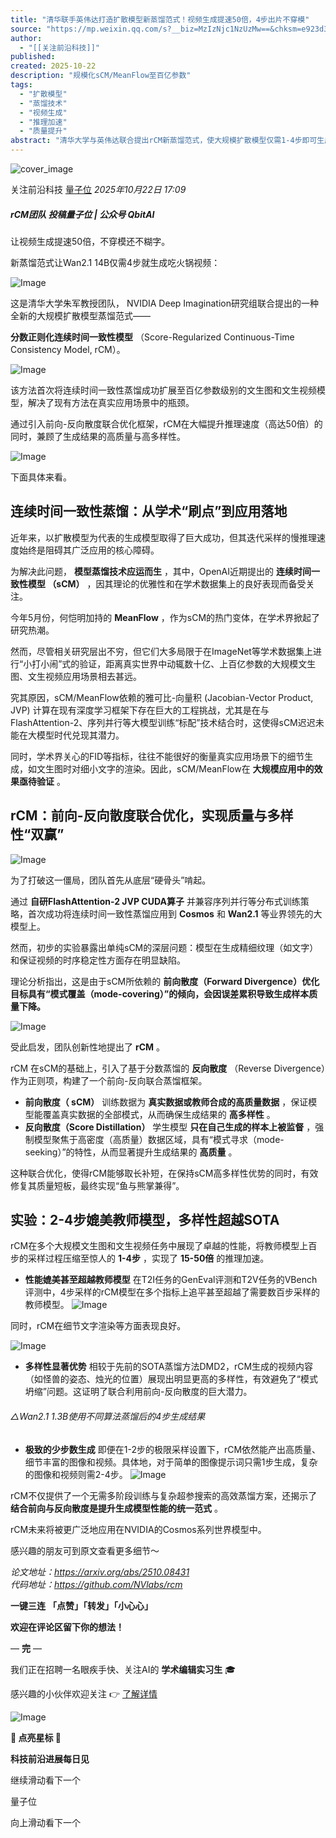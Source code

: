 ```yaml
---
title: "清华联手英伟达打造扩散模型新蒸馏范式！视频生成提速50倍，4步出片不穿模"
source: "https://mp.weixin.qq.com/s?__biz=MzIzNjc1NzUzMw==&chksm=e923d38959b60ce0a1c1b6fff19247c6a1ca72c7f96ced44a5101c4a992ff822226c0199e783&idx=4&mid=2247835375&sn=ea031158258e713532c5ab048906459d#rd"
author:
  - "[[关注前沿科技]]"
published:
created: 2025-10-22
description: "规模化sCM/MeanFlow至百亿参数"
tags:
  - "扩散模型"
  - "蒸馏技术"
  - "视频生成"
  - "推理加速"
  - "质量提升"
abstract: "清华大学与英伟达联合提出rCM新蒸馏范式，使大规模扩散模型仅需1-4步即可生成高质量视频，提速高达50倍。"
---
```

![cover_image](https://mmbiz.qpic.cn/mmbiz_jpg/YicUhk5aAGtBrgN2ibA7Haw8vLTDpHcQU1TQIClR9gWDzOUQib4lo3gGKslVpKXXM3zErjC3374HWwO6bnQ4iaOOhQ/0?wx_fmt=jpeg)

关注前沿科技 [量子位](https://mp.weixin.qq.com/) *2025年10月22日 17:09*

##### rCM团队 投稿量子位 | 公众号 QbitAI

让视频生成提速50倍，不穿模还不糊字。

新蒸馏范式让Wan2.1 14B仅需4步就生成吃火锅视频：

![Image](https://mmbiz.qpic.cn/mmbiz_gif/YicUhk5aAGtC7iboQiabfVO9JDLt160nPV1S7xmozdZFictbr8DNJBTLgHjwNCGvdXlLZqRvaqQXVXbOqODC9O234Q/640?wx_fmt=gif&from=appmsg&tp=webp&wxfrom=5&wx_lazy=1#imgIndex=0)

这是清华大学朱军教授团队， NVIDIA Deep Imagination研究组联合提出的一种全新的大规模扩散模型蒸馏范式——

**分数正则化连续时间一致性模型** （Score-Regularized Continuous-Time Consistency Model, rCM）。

![Image](https://mmbiz.qpic.cn/mmbiz_png/YicUhk5aAGtC7iboQiabfVO9JDLt160nPV1I9HwS2Ph4fZzuHu3oBkx9oJsTMoplnH8OQ7WADpXCKLWvT9cYnnupw/640?wx_fmt=png&from=appmsg&tp=webp&wxfrom=5&wx_lazy=1#imgIndex=1)

该方法首次将连续时间一致性蒸馏成功扩展至百亿参数级别的文生图和文生视频模型，解决了现有方法在真实应用场景中的瓶颈。

通过引入前向-反向散度联合优化框架，rCM在大幅提升推理速度（高达50倍）的同时，兼顾了生成结果的高质量与高多样性。

![Image](https://mmbiz.qpic.cn/mmbiz_gif/YicUhk5aAGtC7iboQiabfVO9JDLt160nPV17NTR3146mfStraibSSEG5IVSTSEy9erf2p6tCJTMvicFSHDpmmTu1sog/640?wx_fmt=gif&from=appmsg&tp=webp&wxfrom=5&wx_lazy=1#imgIndex=2)

下面具体来看。

## 连续时间一致性蒸馏：从学术“刷点”到应用落地

近年来，以扩散模型为代表的生成模型取得了巨大成功，但其迭代采样的慢推理速度始终是阻碍其广泛应用的核心障碍。

为解决此问题， **模型蒸馏技术应运而生** ，其中，OpenAI近期提出的 **连续时间一致性模型 （sCM）** ，因其理论的优雅性和在学术数据集上的良好表现而备受关注。

今年5月份，何恺明加持的 **MeanFlow** ，作为sCM的热门变体，在学术界掀起了研究热潮。

然而，尽管相关研究层出不穷，但它们大多局限于在ImageNet等学术数据集上进行“小打小闹”式的验证，距离真实世界中动辄数十亿、上百亿参数的大规模文生图、文生视频应用场景相去甚远。

究其原因，sCM/MeanFlow依赖的雅可比-向量积 (Jacobian-Vector Product, JVP) 计算在现有深度学习框架下存在巨大的工程挑战，尤其是在与FlashAttention-2、序列并行等大模型训练“标配”技术结合时，这使得sCM迟迟未能在大模型时代兑现其潜力。

同时，学术界关心的FID等指标，往往不能很好的衡量真实应用场景下的细节生成，如文生图时对细小文字的渲染。因此，sCM/MeanFlow在 **大规模应用中的效果亟待验证** 。

## rCM：前向-反向散度联合优化，实现质量与多样性“双赢”

![Image](https://mmbiz.qpic.cn/mmbiz_png/YicUhk5aAGtC7iboQiabfVO9JDLt160nPV1wP1XGJpQatBwEicUchqIHiatKE0bPYMBXl3UGzpMDFKeejybXsvHstRA/640?wx_fmt=png&from=appmsg&tp=webp&wxfrom=5&wx_lazy=1#imgIndex=3)

为了打破这一僵局，团队首先从底层“硬骨头”啃起。

通过 **自研FlashAttention-2 JVP CUDA算子** 并兼容序列并行等分布式训练策略，首次成功将连续时间一致性蒸馏应用到 **Cosmos** 和 **Wan2.1** 等业界领先的大模型上。

然而，初步的实验暴露出单纯sCM的深层问题：模型在生成精细纹理（如文字）和保证视频的时序稳定性方面存在明显缺陷。

理论分析指出，这是由于sCM所依赖的 **前向散度（Forward Divergence）优化目标具有“模式覆盖（mode-covering）”的倾向，会因误差累积导致生成样本质量下降。**

![Image](https://mmbiz.qpic.cn/mmbiz_png/YicUhk5aAGtC7iboQiabfVO9JDLt160nPV1eklKbDUKFLHhLsm5eM1anxy3DostxT18matXoJic19kJFJBteDju15A/640?wx_fmt=png&from=appmsg&tp=webp&wxfrom=5&wx_lazy=1#imgIndex=4)

受此启发，团队创新性地提出了 **rCM** 。

rCM 在sCM的基础上，引入了基于分数蒸馏的 **反向散度** （Reverse Divergence）作为正则项，构建了一个前向-反向联合蒸馏框架。

- **前向散度（ sCM）**
	训练数据为 **真实数据或教师合成的高质量数据** ，保证模型能覆盖真实数据的全部模式，从而确保生成结果的 **高多样性** 。
- **反向散度（Score Distillation）**
	学生模型 **只在自己生成的样本上被监督** ，强制模型聚焦于高密度（高质量）数据区域，具有“模式寻求（mode-seeking）”的特性，从而显著提升生成结果的 **高质量** 。

这种联合优化，使得rCM能够取长补短，在保持sCM高多样性优势的同时，有效修复其质量短板，最终实现“鱼与熊掌兼得”。

## 实验：2-4步媲美教师模型，多样性超越SOTA

rCM在多个大规模文生图和文生视频任务中展现了卓越的性能，将教师模型上百步的采样过程压缩至惊人的 **1-4步** ，实现了 **15-50倍** 的推理加速。

- **性能媲美甚至超越教师模型**
	在T2I任务的GenEval评测和T2V任务的VBench评测中，4步采样的rCM模型在多个指标上追平甚至超越了需要数百步采样的教师模型。
![Image](https://mmbiz.qpic.cn/mmbiz_png/YicUhk5aAGtC7iboQiabfVO9JDLt160nPV1etVEOrdagPxU5DCG5eDlSDwPQ1fGbibj8LGO9Tft73Tcdtabyy7gaUA/640?wx_fmt=png&from=appmsg&tp=webp&wxfrom=5&wx_lazy=1#imgIndex=5)

同时，rCM在细节文字渲染等方面表现良好。

![Image](https://mmbiz.qpic.cn/mmbiz_png/YicUhk5aAGtC7iboQiabfVO9JDLt160nPV1eLcZHjO9fRZ2A9uviaMpab0qyJV8owRrvK4dazvVsespAbhTgXTsicEQ/640?wx_fmt=png&from=appmsg&tp=webp&wxfrom=5&wx_lazy=1#imgIndex=6)
- **多样性显著优势**
	相较于先前的SOTA蒸馏方法DMD2，rCM生成的视频内容（如怪兽的姿态、烛光的位置）展现出明显更高的多样性，有效避免了“模式坍缩”问题。这证明了联合利用前向-反向散度的巨大潜力。

###### △Wan2.1 1.3B使用不同算法蒸馏后的4步生成结果

- **极致的少步数生成**
	即便在1-2步的极限采样设置下，rCM依然能产出高质量、细节丰富的图像和视频。具体地，对于简单的图像提示词只需1步生成，复杂的图像和视频则需2-4步。
![Image](https://mmbiz.qpic.cn/mmbiz_png/YicUhk5aAGtC7iboQiabfVO9JDLt160nPV1t4s1JpibhSPRwV8oMdFXC8mdNM3jQribUQtQleOhOttgZGTwLsesNl6w/640?wx_fmt=png&from=appmsg&tp=webp&wxfrom=5&wx_lazy=1#imgIndex=8)

rCM不仅提供了一个无需多阶段训练与复杂超参搜索的高效蒸馏方案，还揭示了 **结合前向与反向散度是提升生成模型性能的统一范式** 。

rCM未来将被更广泛地应用在NVIDIA的Cosmos系列世界模型中。

感兴趣的朋友可到原文查看更多细节～

*论文地址：https://arxiv.org/abs/2510.08431  
代码地址：https://github.com/NVlabs/rcm*

**一键三连** **「点赞」「转发」「小心心」**

**欢迎在评论区留下你的想法！**

— **完** —

  

我们正在招聘一名眼疾手快、关注AI的 **学术编辑实习生** 🎓

感兴趣的小伙伴欢迎关注 👉 [了解详情](https://mp.weixin.qq.com/s?__biz=MzIzNjc1NzUzMw==&mid=2247833875&idx=1&sn=e744ebb30d66f8ced88f55cdb8fb07b6&scene=21#wechat_redirect)

![Image](https://mmbiz.qpic.cn/mmbiz_png/YicUhk5aAGtCJMpRzpt99iabYCqwXoqG7Quzp1IfhBsxFxNQ8SjtDLduP7zed85s0Lban9TDlR2Obemibxib0neyzw/640?wx_fmt=png&from=appmsg&tp=webp&wxfrom=5&wx_lazy=1#imgIndex=9)

****🌟 点亮星标 🌟****

**科技前沿进展每日见**

  

继续滑动看下一个

量子位

向上滑动看下一个
